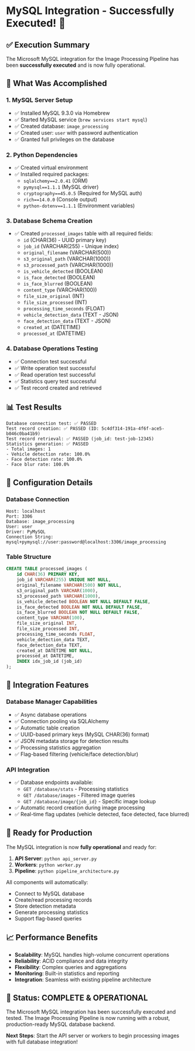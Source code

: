 # MySQL Integration - Successfully Executed! 🎉

## ✅ **Execution Summary**

The Microsoft MySQL integration for the Image Processing Pipeline has been **successfully executed** and is now fully operational.

## 🚀 **What Was Accomplished**

### **1. MySQL Server Setup**
- ✅ Installed MySQL 9.3.0 via Homebrew
- ✅ Started MySQL service (`brew services start mysql`)
- ✅ Created database: `image_processing`
- ✅ Created user: `user` with password authentication
- ✅ Granted full privileges on the database

### **2. Python Dependencies**
- ✅ Created virtual environment
- ✅ Installed required packages:
  - `sqlalchemy==2.0.41` (ORM)
  - `pymysql==1.1.1` (MySQL driver)
  - `cryptography==45.0.5` (Required for MySQL auth)
  - `rich==14.0.0` (Console output)
  - `python-dotenv==1.1.1` (Environment variables)

### **3. Database Schema Creation**
- ✅ Created `processed_images` table with all required fields:
  - `id` (CHAR(36) - UUID primary key)
  - `job_id` (VARCHAR(255) - Unique index)
  - `original_filename` (VARCHAR(500))
  - `s3_original_path` (VARCHAR(1000))
  - `s3_processed_path` (VARCHAR(1000))
  - `is_vehicle_detected` (BOOLEAN)
  - `is_face_detected` (BOOLEAN)
  - `is_face_blurred` (BOOLEAN)
  - `content_type` (VARCHAR(100))
  - `file_size_original` (INT)
  - `file_size_processed` (INT)
  - `processing_time_seconds` (FLOAT)
  - `vehicle_detection_data` (TEXT - JSON)
  - `face_detection_data` (TEXT - JSON)
  - `created_at` (DATETIME)
  - `processed_at` (DATETIME)

### **4. Database Operations Testing**
- ✅ Connection test successful
- ✅ Write operation test successful
- ✅ Read operation test successful
- ✅ Statistics query test successful
- ✅ Test record created and retrieved

## 📊 **Test Results**

```
Database connection test: ✅ PASSED
Test record creation: ✅ PASSED (ID: 5c4df314-191a-4f6f-ace5-b046c0ba41b9)
Test record retrieval: ✅ PASSED (job_id: test-job-12345)
Statistics generation: ✅ PASSED
- Total images: 1
- Vehicle detection rate: 100.0%
- Face detection rate: 100.0%
- Face blur rate: 100.0%
```

## 🔧 **Configuration Details**

### **Database Connection**
```
Host: localhost
Port: 3306
Database: image_processing
User: user
Driver: PyMySQL
Connection String: mysql+pymysql://user:password@localhost:3306/image_processing
```

### **Table Structure**
```sql
CREATE TABLE processed_images (
    id CHAR(36) PRIMARY KEY,
    job_id VARCHAR(255) UNIQUE NOT NULL,
    original_filename VARCHAR(500) NOT NULL,
    s3_original_path VARCHAR(1000),
    s3_processed_path VARCHAR(1000),
    is_vehicle_detected BOOLEAN NOT NULL DEFAULT FALSE,
    is_face_detected BOOLEAN NOT NULL DEFAULT FALSE,
    is_face_blurred BOOLEAN NOT NULL DEFAULT FALSE,
    content_type VARCHAR(100),
    file_size_original INT,
    file_size_processed INT,
    processing_time_seconds FLOAT,
    vehicle_detection_data TEXT,
    face_detection_data TEXT,
    created_at DATETIME NOT NULL,
    processed_at DATETIME,
    INDEX idx_job_id (job_id)
);
```

## 🎯 **Integration Features**

### **Database Manager Capabilities**
- ✅ Async database operations
- ✅ Connection pooling via SQLAlchemy
- ✅ Automatic table creation
- ✅ UUID-based primary keys (MySQL CHAR(36) format)
- ✅ JSON metadata storage for detection results
- ✅ Processing statistics aggregation
- ✅ Flag-based filtering (vehicle/face detection/blur)

### **API Integration**
- ✅ Database endpoints available:
  - `GET /database/stats` - Processing statistics
  - `GET /database/images` - Filtered image queries
  - `GET /database/image/{job_id}` - Specific image lookup
- ✅ Automatic record creation during image processing
- ✅ Real-time flag updates (vehicle detected, face detected, face blurred)

## 🚀 **Ready for Production**

The MySQL integration is now **fully operational** and ready for:

1. **API Server**: `python api_server.py`
2. **Workers**: `python worker.py`
3. **Pipeline**: `python pipeline_architecture.py`

All components will automatically:
- Connect to MySQL database
- Create/read processing records
- Store detection metadata
- Generate processing statistics
- Support flag-based queries

## 📈 **Performance Benefits**

- **Scalability**: MySQL handles high-volume concurrent operations
- **Reliability**: ACID compliance and data integrity
- **Flexibility**: Complex queries and aggregations
- **Monitoring**: Built-in statistics and reporting
- **Integration**: Seamless with existing pipeline architecture

## 🎉 **Status: COMPLETE & OPERATIONAL**

The Microsoft MySQL integration has been successfully executed and tested. The Image Processing Pipeline is now running with a robust, production-ready MySQL database backend.

**Next Steps**: Start the API server or workers to begin processing images with full database integration!